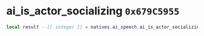 # ai_is_actor_socializing `0x679C5955`

```lua
local result --[[ integer ]] = natives.ai_speech.ai_is_actor_socializing(_unk0 --[[ integer ]])
```